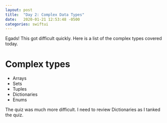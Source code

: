 ```yaml
---
layout: post
title:  "Day 2: Complex Data Types"
date:   2020-01-21 12:53:48 -0500
categories: swiftui
---
```

Egads! This got difficult quickly. Here is a list of the complex types covered today. 

# Complex types

* Arrays
* Sets
* Tuples
* Dictionaries
* Enums

The quiz was much more difficult. I need to review Dictionaries as I tanked the quiz.   